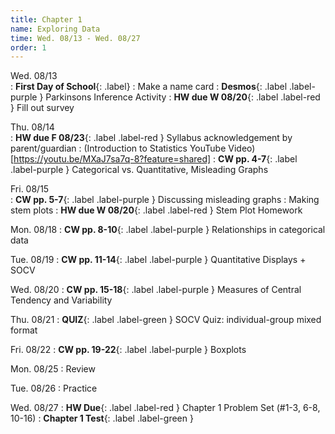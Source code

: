 ```yaml
---
title: Chapter 1
name: Exploring Data
time: Wed. 08/13 - Wed. 08/27
order: 1
---
```


Wed. 08/13	
: **First Day of School**{: .label}
: Make a name card
: **Desmos**{: .label .label-purple } Parkinsons Inference Activity
: **HW due W 08/20**{: .label .label-red } Fill out survey

Thu. 08/14	
: **HW due F 08/23**{: .label .label-red } Syllabus acknowledgement by parent/guardian
: (Introduction to Statistics YouTube Video)[https://youtu.be/MXaJ7sa7q-8?feature=shared]
: **CW pp. 4-7**{: .label .label-purple } Categorical vs. Quantitative, Misleading Graphs

Fri. 08/15	
: **CW pp. 5-7**{: .label .label-purple } Discussing misleading graphs
: Making stem plots
: **HW due W 08/20**{: .label .label-red } Stem Plot Homework

Mon. 08/18
: **CW pp. 8-10**{: .label .label-purple } Relationships in categorical data

Tue. 08/19
: **CW pp. 11-14**{: .label .label-purple } Quantitative Displays + SOCV

Wed. 08/20
: **CW pp. 15-18**{: .label .label-purple } Measures of Central Tendency and Variability

Thu. 08/21
: **QUIZ**{: .label .label-green } SOCV Quiz: individual-group mixed format

Fri. 08/22
: **CW pp. 19-22**{: .label .label-purple } Boxplots
	
Mon. 08/25
: Review

Tue. 08/26
: Practice

Wed. 08/27
: **HW Due**{: .label .label-red } Chapter 1 Problem Set (#1-3, 6-8, 10-16)
: **Chapter 1 Test**{: .label .label-green }


<!-- : **Standard 2.1**{: .label .label-yellow }
: **CW pp. 3, 4**{: .label .label-purple }
: **Group Quiz**{: .label .label-green } Section 2.1
: **Test Retake**{: .label .label-red} Chapter 4 Retake
: **No School**{: .label } Staff PD Day
: Practice
: **Chapter 2 Test**{: .label .label-green }
: **Chapter 2 Retake on Wed, 10/18**{: .label .label-red } -->

<!--
Wed. 08/14	First Day of School
Thu. 08/15	
Fri. 08/16	
	
Mon. 08/19	
Tue. 08/20	
Wed. 08/21	
Thu. 08/22	
Fri. 08/23	
	
	
Mon. 08/26	
Tue. 08/27	
Wed. 08/28	
Thu. 08/29	
Fri. 08/30	
	
	
Mon. 09/02	No School, Labor day
Tue. 09/03	
Wed. 09/04	
Thu. 09/05	
Fri. 09/06	
	
	
Mon. 09/09	
Tue. 09/10	
Wed. 09/11	
Thu. 09/12	
Fri. 09/13	
	
	
Mon. 09/16	
Tue. 09/17	
Wed. 09/18	
Thu. 09/19	
Fri. 09/20	
	
	
Mon. 09/23	
Tue. 09/24	
Wed. 09/25	
Thu. 09/26	Back to School night
Fri. 09/27	
	
	
Mon. 09/30	
Tue. 10/01	
Wed. 10/02	
Thu. 10/03	
Fri. 10/04	
	
	
Mon. 10/07	No school for students
Tue. 10/08	
Wed. 10/09	
Thu. 10/10	
Fri. 10/11	End of First Quarter
	
	
Mon. 10/14	No School, Indigenous Peoples Day
Tue. 10/15	
Wed. 10/16	
Thu. 10/17	
Fri. 10/18	
	
	
Mon. 10/21	
Tue. 10/22	
Wed. 10/23	
Thu. 10/24	
Fri. 10/25	
	
	
Mon. 10/28	
Tue. 10/29	
Wed. 10/30	
Thu. 10/31	
Fri. 11/01	No School
	
	
Mon. 11/04	
Tue. 11/05	
Wed. 11/06	
Thu. 11/07	
Fri. 11/08	
	
	
Mon. 11/11	No School, Veteran's Day
Tue. 11/12	
Wed. 11/13	
Thu. 11/14	
Fri. 11/15	
	
	
Mon. 11/18	
Tue. 11/19	
Wed. 11/20	
Thu. 11/21	
Fri. 11/22	
	
	
Mon. 11/25	Break
Tue. 11/26	Break
Wed. 11/27	Break
Thu. 11/28	Break
Fri. 11/29	Break
	
	
Mon. 12/02	
Tue. 12/03	
Wed. 12/04	
Thu. 12/05	
Fri. 12/06	
	
	
Mon. 12/09	
Tue. 12/10	
Wed. 12/11	
Thu. 12/12	
Fri. 12/13	
	
	
Mon. 12/16	
Tue. 12/17	
Wed. 12/18	
Thu. 12/19	
Fri. 12/20	End of first semester
	
	
Mon. 12/23	Break
Tue. 12/24	Break
Wed. 12/25	Break
Thu. 12/26	Break
Fri. 12/27	Break
	
	
Mon. 12/30	Break
Tue. 12/31	Break
Wed. 01/01	Break
Thu. 01/02	Break
Fri. 01/03	Break
	
	
Mon. 01/06	
Tue. 01/07	
Wed. 01/08	
Thu. 01/09	
Fri. 01/10	
	
	
Mon. 01/13	
Tue. 01/14	
Wed. 01/15	
Thu. 01/16	
Fri. 01/17	
	
	
Mon. 01/20	No School, MLK Birthday
Tue. 01/21	
Wed. 01/22	
Thu. 01/23	
Fri. 01/24	
	
	
Mon. 01/27	No School for students
Tue. 01/28	
Wed. 01/29	
Thu. 01/30	
Fri. 01/31	
	
	
Mon. 02/03	
Tue. 02/04	
Wed. 02/05	
Thu. 02/06	Open House
Fri. 02/07	
	
	
Mon. 02/10	
Tue. 02/11	
Wed. 02/12	
Thu. 02/13	
Fri. 02/14	No School, Lincoln's Birthday
	
	
Mon. 02/17	No School, Presidents Day
Tue. 02/18	
Wed. 02/19	
Thu. 02/20	
Fri. 02/21	
	
	
Mon. 02/24	
Tue. 02/25	
Wed. 02/26	
Thu. 02/27	
Fri. 02/28	
	
	
Mon. 03/03	
Tue. 03/04	
Wed. 03/05	
Thu. 03/06	
Fri. 03/07	
	
	
Mon. 03/10	
Tue. 03/11	
Wed. 03/12	
Thu. 03/13	
Fri. 03/14	No School
	
	
Mon. 03/17	
Tue. 03/18	
Wed. 03/19	
Thu. 03/20	
Fri. 03/21	
	
	
Mon. 03/24	
Tue. 03/25	
Wed. 03/26	
Thu. 03/27	
Fri. 03/28	
	
	
Mon. 03/31	Break
Tue. 04/01	Break
Wed. 04/02	Break
Thu. 04/03	Break
Fri. 04/04	Break
	
	
Mon. 04/07	
Tue. 04/08	
Wed. 04/09	
Thu. 04/10	
Fri. 04/11	
	
	
Mon. 04/14	
Tue. 04/15	
Wed. 04/16	
Thu. 04/17	
Fri. 04/18	
	
	
Mon. 04/21	
Tue. 04/22	
Wed. 04/23	
Thu. 04/24	
Fri. 04/25	
	
	
Mon. 04/28	
Tue. 04/29	
Wed. 04/30	
Thu. 05/01	
Fri. 05/02	
	
	
Mon. 05/05	
Tue. 05/06	
Wed. 05/07	
Thu. 05/08	
Fri. 05/09	
	
	
Mon. 05/12	
Tue. 05/13	
Wed. 05/14	
Thu. 05/15	
Fri. 05/16	No School, Malcolm X's Birthday
	
	
Mon. 05/19	
Tue. 05/20	
Wed. 05/21	
Thu. 05/22	
Fri. 05/23	
	
	
Mon. 05/26	No School, Memorial Day
Tue. 05/27	
Wed. 05/28	
Thu. 05/29	
Fri. 05/30	
	
	
Mon. 06/02	
Tue. 06/03	
Wed. 06/04	
Thu. 06/05	Last Day of School
-->